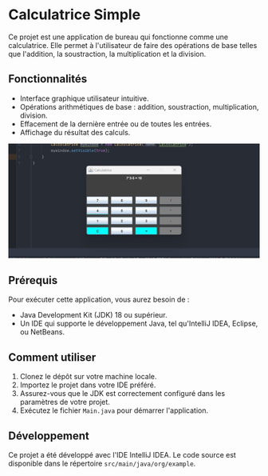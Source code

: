 # Calculatrice Simple

Ce projet est une application de bureau qui fonctionne comme une calculatrice. Elle permet à l'utilisateur de faire des opérations de base telles que l'addition, la soustraction, la multiplication et la division.

## Fonctionnalités

- Interface graphique utilisateur intuitive.
- Opérations arithmétiques de base : addition, soustraction, multiplication, division.
- Effacement de la dernière entrée ou de toutes les entrées.
- Affichage du résultat des calculs.

![Screenshot of SimpleCalculator](screens/screen_simple_calculator.jpg)

## Prérequis

Pour exécuter cette application, vous aurez besoin de :

- Java Development Kit (JDK) 18 ou supérieur.
- Un IDE qui supporte le développement Java, tel qu'IntelliJ IDEA, Eclipse, ou NetBeans.

## Comment utiliser

1. Clonez le dépôt sur votre machine locale.
2. Importez le projet dans votre IDE préféré.
3. Assurez-vous que le JDK est correctement configuré dans les paramètres de votre projet.
4. Exécutez le fichier `Main.java` pour démarrer l'application.

## Développement

Ce projet a été développé avec l'IDE IntelliJ IDEA. Le code source est disponible dans le répertoire `src/main/java/org/example`.
